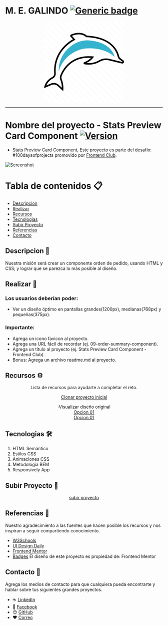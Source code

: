# M. E. GALINDO     [![Generic badge](https://img.shields.io/badge/M.E.-Galindo-<COLOR>.svg)](https://shields.io/)

<div align="center">

![logo_meg](images/icono.png)
</div>

<hr>

# Nombre del proyecto - Stats Preview Card Component     [![Version](https://img.shields.io/badge/Version-2.0-<COLOR>.svg)](https://shields.io/)


- Stats Preview Card Component, Este proyecto es parte del desafío:
#100daysofprojects promovido por [Frontend Club](https://www.facebook.com/frontendclubfb).

![Screenshot](https://cdn.hashnode.com/res/hashnode/image/upload/v1714252841880/2d8cfaab-6f64-4b1c-bdc7-109c7e8cfb84.jpeg?auto=compress,format&format=webp)

# Tabla de contenidos 📋

  - [Descripcion](#descripcion)
  - [Realizar](#Realizar)
  - [Recursos](#Recursos)
  - [Tecnologias](#Tecnologias)
  - [Subir Proyecto](#Subir-Proyecto)
  - [Referencias](#Referencias)
  - [Contacto](#Contacto)

## Descripcion 📄

<p align="justify">
 Nuestra misión será crear un componente orden de pedido, usando HTML y CSS; y lograr que se parezca lo más posible al diseño.</p>

## Realizar 🚀

### Los usuarios deberían poder:
- Ver un diseño óptimo en pantallas grandes(1200px), medianas(768px) y pequeñas(375px).

### Importante:
- Agrega un icono favicon al proyecto.
- Agrega una URL fácil de recordar (ej. 09-order-summary-component).
- Agrega un título al proyecto (ej. Stats Preview Card Component - Frontend Club).
- Bonus: Agrega un archivo readme.md al proyecto.

## Recursos ⚙️

<div align="center">

Lista de recursos para ayudarte a completar el reto.

[Clonar proyecto inicial](https://github.com/frontend-club/100daysofprojects)

:Visualizar diseño original <br>
[Opcion 01](https://frontend-club.hashnode.dev/?source=top_nav_blog_home)<br>
[Opcion 01](https://github.com/frontend-club/100DaysOfProjects/)
</div>

## Tecnologias 🛠️

1. HTML Semántico
2. Estilos CSS
3. Animaciones CSS
4. Metodología BEM
5. Responsively App

## Subir Proyecto 🔩

<div align="center">

[subir proyecto](https://docs.google.com/forms/d/e/1FAIpQLScFcrCiH1UI3nuImB3LNF2cHGvRa6y7NhJ7E6i8FRqcS90FbA/viewform)

</div>

## Referencias 📖

Nuestro agradecimiento a las fuentes que hacen posible los recursos y nos inspiran a seguir compartiendo conocimiento.
- [W3Schools](https://www.w3schools.com/) 
- [UI Design Daily](https://www.uidesigndaily.com/)
- [Frontend Mentor](https://www.frontendmentor.io/)
- [Badges](https://github.com/Naereen/badges/blob/master/README.md)
El diseño de este proyecto es propiedad de: Frontend Mentor

## Contacto 📌

Agrega los medios de contacto para que cualquiera pueda encontrarte y hablar sobre tus siguientes grandes proyectos.

- ☕ [LinkedIn](#) 
- 🎁 [Facebook](#) 
- 😊 [GitHub](#)    
- ❤️ [Correo](#) 
